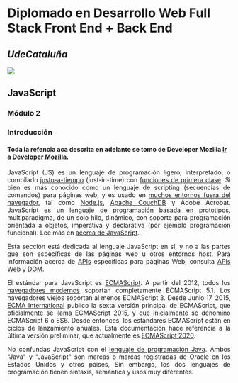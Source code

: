 # Diplomado en Desarrollo Web Full Stack Front End + Back End
## _UdeCataluña_

![](https://i.ibb.co/rbzdqdR/FOTO.png)

## JavaScript
### Módulo 2
  
### Introducción
####  Toda la refencia aca descrita en adelante se tomo de Developer Mozilla [Ir a Developer Mozilla](https://developer.mozilla.org/es/docs/Web/JavaScript).

<p align="justify"> JavaScript (JS) es un lenguaje de programación ligero, interpretado, o compilado <a href="https://en.wikipedia.org/wiki/Just-in-time_compilation">justo-a-tiempo</a> (just-in-time) con <a href="https://developer.mozilla.org/es/docs/Glossary/First-class_Function">funciones de primera clase</a>. Si bien es más conocido como un lenguaje de scripting (secuencias de comandos) para páginas web, y es usado en <a href="https://en.wikipedia.org/wiki/JavaScript#Uses_outside_Web_pages">muchos entornos fuera del navegador</a>, tal como <a href="https://developer.mozilla.org/es/docs/Glossary/Node.js">Node.js</a>, <a href="https://couchdb.apache.org/">Apache CouchDB</a> y Adobe Acrobat. JavaScript es un lenguaje de <a href="https://developer.mozilla.org/es/docs/Glossary/Prototype-based_programming">programación basada en prototipos</a>, multiparadigma, de un solo hilo, dinámico, con soporte para programación orientada a objetos, imperativa y declarativa (por ejemplo programación funcional). Lee más en <a href="https://developer.mozilla.org/es/docs/Web/JavaScript/About_JavaScript">acerca de JavaScript</a>.</p>

<p align="justify"> Esta sección está dedicada al lenguaje JavaScript en sí, y no a las partes que son específicas de las páginas web u otros entornos host. Para información acerca de <a href="https://developer.mozilla.org/es/docs/Glossary/API">APIs</a> específicas para páginas Web, consulta <a href="https://developer.mozilla.org/es/docs/Web/API">APIs Web</a> y <a href="https://developer.mozilla.org/es/docs/Glossary/DOM">DOM</a>.</p>

<p align="justify"> El estándar para JavaScript es <a href="https://developer.mozilla.org/es/docs/Web/JavaScript/Language_Resources">ECMAScript</a>. A partir del 2012, todos los <a href="https://kangax.github.io/compat-table/es5/">navegadores modernos</a> soportan completamente ECMAScript 5.1. Los navegadores viejos soportan al menos ECMAScript 3. Desde Junio 17, 2015, <a href="https://www.ecma-international.org/">ECMA International</a> publico la sexta versión principal de ECMAScript, que oficialmente se llama ECMAScript 2015, y que inicialmente se denominó ECMAScript 6 o ES6. Desde entonces, los estándares ECMAScript están en ciclos de lanzamiento anuales. Esta documentación hace referencia a la última versión preliminar, que actualmente es <a href="https://tc39.es/ecma262/">ECMAScript 2020</a>.</p>

<p align="justify"> No confundas JavaScript con el <a href="https://en.wikipedia.org/wiki/Java_(programming_language)">lenguaje de programación Java</a>. Ambos "Java" y "JavaScript"  son marcas o marcas registradas de Oracle en los Estados Unidos y otros países, Sin embargo, los dos lenguajes de programación tienen sintaxis, semántica y usos muy diferentes.</p>